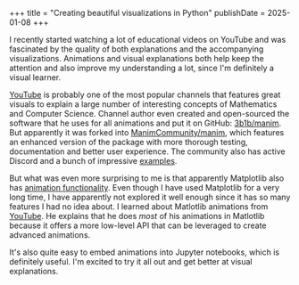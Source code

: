 +++
title = "Creating beautiful visualizations in Python"
publishDate = 2025-01-08
+++

I recently started watching a lot of educational videos on YouTube and was
fascinated by the quality of both explanations and the accompanying
visualizations. Animations and visual explanations both help keep the attention
and also improve my understanding a lot, since I'm definitely a visual learner.

[YouTube]("https://www.youtube.com/c/3blue1brown" "3Blue1Brown" ) is probably
one of the most popular channels that features great visuals to explain a large
number of interesting concepts of Mathematics and Computer Science. Channel
author even created and open-sourced the software that he uses for all
animations and put it on GitHub: [3b1b/manim](https://github.com/3b1b/manim). But apparently it
was forked into
[ManimCommunity/manim](https://github.com/ManimCommunity/manim), which features an enhanced version of the
package with more thorough testing, documentation and better user experience.
The community also has active Discord and a bunch of impressive
[examples](https://docs.manim.community/en/stable/examples.html).

But what was even more surprising to me is that apparently Matplotlib also has
[animation functionality](https://matplotlib.org/stable/api/animation_api.html).
Even though I have used Matplotlib for a very long time, I have apparently not
explored it well enough since it has so many features I had no idea about. I
learned about Matlotlib animations from
[YouTube]("https://youtu.be/yaa13eehgzo?si=rGuqQRDhVvZiOdY0" "Artem Kirsanov's video").
He explains that he does _most_ of his animations in Matlotlib because it offers
a more low-level API that can be leveraged to create advanced animations.

It's also quite easy to embed animations into Jupyter notebooks, which is
definitely useful. I'm excited to try it all out and get better at visual
explanations.
